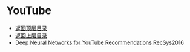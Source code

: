 # YouTube

* [返回顶层目录](../../../README.md)
* [返回上层目录](../industry-application.md)
* [Deep Neural Networks for YouTube Recommendations RecSys2016](deep-neural-networks/Deep-Neural-Networks-for-YouTube-Recommendations.md)











